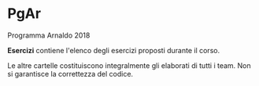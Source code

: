 # PgAr
Programma Arnaldo 2018

**Esercizi** contiene l'elenco degli esercizi proposti durante il corso.

Le altre cartelle costituiscono integralmente gli elaborati di tutti i team. Non si garantisce la correttezza del codice.
